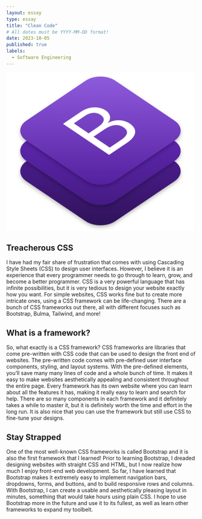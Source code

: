 ```yaml
---
layout: essay
type: essay
title: "Clean Code"
# All dates must be YYYY-MM-DD format!
date: 2023-10-05
published: true
labels:
  - Software Engineering
---
```

<div class="text-center p-4">
  <img width="500px" src="../img/bootstrap.png" class="img-thumbnail"  alt="">
</div>

## Treacherous CSS
I have had my fair share of frustration that comes with using Cascading Style Sheets (CSS) to design user interfaces. However, I believe it is an experience that every programmer needs to go through to learn, grow, and become a better programmer. CSS is a very powerful language that has infinite possibilities, but it is very tedious to design your website exactly how you want. For simple websites, CSS works fine but to create more intricate ones, using a CSS framework can be life-changing. There are a bunch of CSS frameworks out there, all with different focuses such as Bootstrap, Bulma, Tailwind, and more!

## What is a framework?
So, what exactly is a CSS framework?
CSS frameworks are libraries that come pre-written with CSS code that can be used to design the front end of websites. The pre-written code comes with pre-defined user interface components, styling, and layout systems. With the pre-defined elements, you’ll save many many lines of code and a whole bunch of time. It makes it easy to make websites aesthetically appealing and consistent throughout the entire page. Every framework has its own website where you can learn about all the features it has, making it really easy to learn and search for help. There are so many components in each framework and it definitely takes a while to master it, but it is definitely worth the time and effort in the long run. It is also nice that you can use the framework but still use CSS to fine-tune your designs.

## Stay Strapped
One of the most well-known CSS frameworks is called Bootstrap and it is also the first framework that I learned! Prior to learning Bootstrap, I dreaded designing websites with straight CSS and HTML, but I now realize how much I enjoy front-end web development. So far, I have learned that Bootstrap makes it extremely easy to implement navigation bars, dropdowns, forms, and buttons, and to build responsive rows and columns. With Bootstrap, I can create a usable and aesthetically pleasing layout in minutes, something that would take hours using plain CSS. I hope to use Bootstrap more in the future and use it to its fullest, as well as learn other frameworks to expand my toolbelt.

